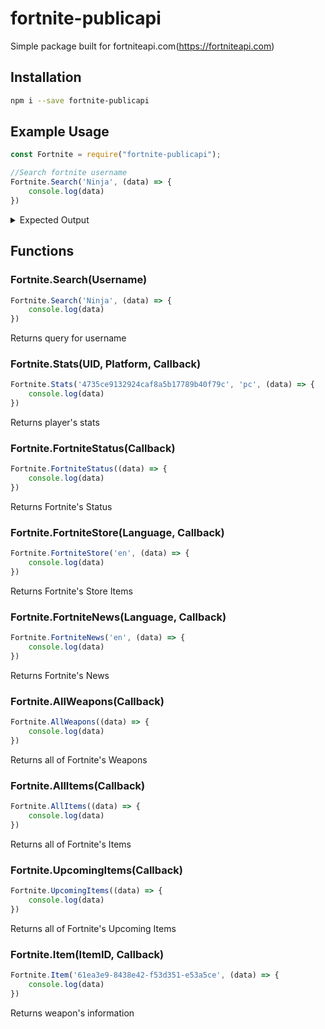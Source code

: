# fortnite-publicapi

Simple package built for fortniteapi.com(https://fortniteapi.com)

## Installation

```sh
npm i --save fortnite-publicapi
```

## Example Usage

```javascript
const Fortnite = require("fortnite-publicapi");

//Search fortnite username
Fortnite.Search('Ninja', (data) => {
    console.log(data)
})
```
<details><summary>Expected Output</summary><p>

```javascript
{"uid":"4735ce9132924caf8a5b17789b40f79c","username":"Ninja","platforms":["pc"],"seasons":["season7","season6","season5","season4"]}
```
</p></details>

## Functions
### Fortnite.Search(Username)
```javascript
Fortnite.Search('Ninja', (data) => {
    console.log(data)
})
```
Returns query for username

### Fortnite.Stats(UID, Platform, Callback)
```javascript
Fortnite.Stats('4735ce9132924caf8a5b17789b40f79c', 'pc', (data) => {
    console.log(data)
})
```
Returns player's stats

### Fortnite.FortniteStatus(Callback)
```javascript
Fortnite.FortniteStatus((data) => {
    console.log(data)
})
```
Returns Fortnite's Status

### Fortnite.FortniteStore(Language, Callback)
```javascript
Fortnite.FortniteStore('en', (data) => {
    console.log(data)
})
```
Returns Fortnite's Store Items

### Fortnite.FortniteNews(Language, Callback)
```javascript
Fortnite.FortniteNews('en', (data) => {
    console.log(data)
})
```
Returns Fortnite's News

### Fortnite.AllWeapons(Callback)
```javascript
Fortnite.AllWeapons((data) => {
    console.log(data)
})
```
Returns all of Fortnite's Weapons

### Fortnite.AllItems(Callback)
```javascript
Fortnite.AllItems((data) => {
    console.log(data)
})
```
Returns all of Fortnite's Items

### Fortnite.UpcomingItems(Callback)
```javascript
Fortnite.UpcomingItems((data) => {
    console.log(data)
})
```
Returns all of Fortnite's Upcoming Items

### Fortnite.Item(ItemID, Callback)
```javascript
Fortnite.Item('61ea3e9-8438e42-f53d351-e53a5ce', (data) => {
    console.log(data)
})
```
Returns weapon's information